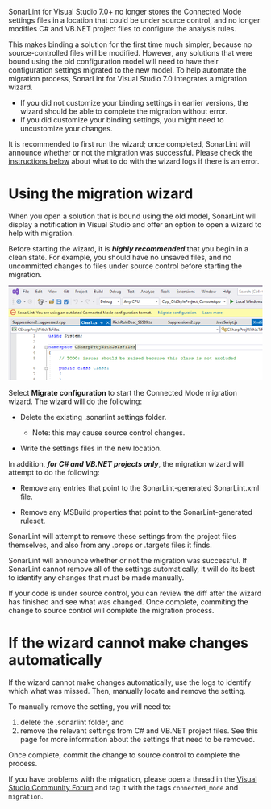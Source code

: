 SonarLint for Visual Studio 7.0+ no longer stores the Connected Mode settings files in a location that could be under source control, and no longer modifies C# and VB.NET project files to configure the analysis rules.

This makes binding a solution for the first time much simpler, because no source-controlled files will be modified. However, any solutions that were bound using the old configuration model will need to have their configuration settings migrated to the new model. To help automate the migration process, SonarLint for Visual Studio 7.0 integrates a migration wizard. 

* If you did not customize your binding settings in earlier versions, the wizard should be able to complete the migration without error.
* If you did customize your binding settings, you might need to uncustomize your changes. 

It is recommended to first run the wizard; once completed, SonarLint will announce whether or not the migration was successful. Please check the [instructions below](#if-the-wizard-cannot-make-changes-automatically) about what to do with the wizard logs if there is an error.

# Using the migration wizard

When you open a solution that is bound using the old model, SonarLint will display a notification in Visual Studio and offer an option to open a wizard to help with migration.

Before starting the wizard, it is **_highly recommended_** that you begin in a clean state. For example, you should have no unsaved files, and no uncommitted changes to files under source control before starting the migration.

![Migrate configuration](images/MigrateToV7/migrate-connected-mode-configuration.PNG)

Select **Migrate configuration** to start the Connected Mode migration wizard. The wizard will do the following:

* Delete the existing .sonarlint settings folder.
    * Note: this may cause source control changes.

* Write the settings files in the new location.

In addition, **_for C# and VB.NET projects only_**, the migration wizard will attempt to do the following:

* Remove any <AdditionalFiles> entries that point to the SonarLint-generated SonarLint.xml file.

* Remove any <CodeAnalysisRuleSet> MSBuild properties that point to the SonarLint-generated ruleset.

SonarLint will attempt to remove these settings from the project files themselves, and also from any .props or .targets files it finds.

SonarLint will announce whether or not the migration was successful. If SonarLint cannot remove all of the settings automatically, it will do its best to identify any changes that must be made manually.

If your code is under source control, you can review the diff after the wizard has finished and see what was changed. Once complete, commiting the change to source control will complete the migration process.

# If the wizard cannot make changes automatically

If the wizard cannot make changes automatically, use the logs to identify which what was missed. Then, manually locate and remove the setting. 

To manually remove the setting, you will need to:

1. delete the .sonarlint folder, and
1. remove the relevant settings from C# and VB.NET project files. See this page for more information about the settings that need to be removed.

Once complete, commit the change to source control to complete the process.

If you have problems with the migration, please open a thread in the [Visual Studio Community Forum](https://community.sonarsource.com/tags/c/sl/visual-studio/35/connected_mode) and tag it with the tags `connected_mode` and `migration`.